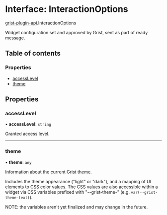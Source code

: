 # Interface: InteractionOptions

[grist-plugin-api](../modules/grist_plugin_api.md).InteractionOptions

Widget configuration set and approved by Grist, sent as part of ready message.

## Table of contents

### Properties

- [accessLevel](grist_plugin_api.InteractionOptions.md#accesslevel)
- [theme](grist_plugin_api.InteractionOptions.md#theme)

## Properties

### accessLevel

• **accessLevel**: `string`

Granted access level.

___

### theme

• **theme**: `any`

Information about the current Grist theme.

Includes the theme appearance ("light" or "dark"), and a mapping of UI elements to
CSS color values. The CSS values are also accessible within a widget via CSS variables
prefixed with "--grist-theme-" (e.g. `var(--grist-theme-text)`).

NOTE: the variables aren't yet finalized and may change in the future.
